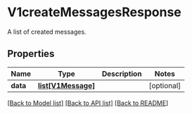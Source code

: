# V1createMessagesResponse

A list of created messages.
## Properties
Name | Type | Description | Notes
------------ | ------------- | ------------- | -------------
**data** | [**list[V1Message]**](V1Message.md) |  | [optional] 

[[Back to Model list]](../README.md#documentation-for-models) [[Back to API list]](../README.md#documentation-for-api-endpoints) [[Back to README]](../README.md)


